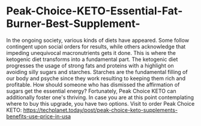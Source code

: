 # Peak-Choice-KETO-Essential-Fat-Burner-Best-Supplement-
In the ongoing society, various kinds of diets have appeared. Some follow contingent upon social orders for results, while others acknowledge that impeding unequivocal macronutrients gets it done. This is where the ketogenic diet transforms into a fundamental part. The ketogenic diet progresses the usage of strong fats and proteins with a highlight on avoiding silly sugars and starches. Starches are the fundamental filling of our body and psyche since they work resulting to keeping them rich and profitable. How should someone who has dismissed the affirmation of sugars get the essential energy? Fortunately, Peak Choice KETO can additionally foster one's thriving. In case you are at this point contemplating where to buy this upgrade, you have two options. Visit to order Peak Choice KETO: https://techplanet.today/post/peak-choice-keto-supplements-benefits-use-price-in-usa
